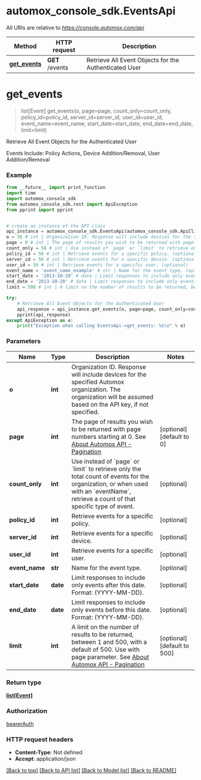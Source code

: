# automox_console_sdk.EventsApi

All URIs are relative to *https://console.automox.com/api*

Method | HTTP request | Description
------------- | ------------- | -------------
[**get_events**](EventsApi.md#get_events) | **GET** /events | Retrieve All Event Objects for the Authenticated User

# **get_events**
> list[Event] get_events(o, page=page, count_only=count_only, policy_id=policy_id, server_id=server_id, user_id=user_id, event_name=event_name, start_date=start_date, end_date=end_date, limit=limit)

Retrieve All Event Objects for the Authenticated User

Events Include: Policy Actions, Device Addition/Removal, User Addition/Removal

### Example
```python
from __future__ import print_function
import time
import automox_console_sdk
from automox_console_sdk.rest import ApiException
from pprint import pprint


# create an instance of the API class
api_instance = automox_console_sdk.EventsApi(automox_console_sdk.ApiClient(configuration))
o = 56 # int | Organization ID. Response will include devices for the specified Automox organization. The organization will be assumed based on the API key, if not specified.
page = 0 # int | The page of results you wish to be returned with page numbers starting at 0. See [About Automox API - Pagination](/developer-portal/about-ax-api/#pagination) (optional) (default to 0)
count_only = 56 # int | Use instead of `page` or `limit` to retrieve only the total count of events for the organization, or when used with an `eventName`, retrieve a count of that specific type of event. (optional)
policy_id = 56 # int | Retrieve events for a specific policy. (optional)
server_id = 56 # int | Retrieve events for a specific device. (optional)
user_id = 56 # int | Retrieve events for a specific user. (optional)
event_name = 'event_name_example' # str | Name for the event type. (optional)
start_date = '2013-10-20' # date | Limit responses to include only events after this date. Format: (YYYY-MM-DD). (optional)
end_date = '2013-10-20' # date | Limit responses to include only events before this date. Format: (YYYY-MM-DD). (optional)
limit = 500 # int | A limit on the number of results to be returned, between 1 and 500, with a default of 500. Use with page parameter. See [About Automox API - Pagination](/developer-portal/about-ax-api/#pagination) (optional) (default to 500)

try:
    # Retrieve All Event Objects for the Authenticated User
    api_response = api_instance.get_events(o, page=page, count_only=count_only, policy_id=policy_id, server_id=server_id, user_id=user_id, event_name=event_name, start_date=start_date, end_date=end_date, limit=limit)
    pprint(api_response)
except ApiException as e:
    print("Exception when calling EventsApi->get_events: %s\n" % e)
```

### Parameters

Name | Type | Description  | Notes
------------- | ------------- | ------------- | -------------
 **o** | **int**| Organization ID. Response will include devices for the specified Automox organization. The organization will be assumed based on the API key, if not specified. | 
 **page** | **int**| The page of results you wish to be returned with page numbers starting at 0. See [About Automox API - Pagination](/developer-portal/about-ax-api/#pagination) | [optional] [default to 0]
 **count_only** | **int**| Use instead of &#x60;page&#x60; or &#x60;limit&#x60; to retrieve only the total count of events for the organization, or when used with an &#x60;eventName&#x60;, retrieve a count of that specific type of event. | [optional] 
 **policy_id** | **int**| Retrieve events for a specific policy. | [optional] 
 **server_id** | **int**| Retrieve events for a specific device. | [optional] 
 **user_id** | **int**| Retrieve events for a specific user. | [optional] 
 **event_name** | **str**| Name for the event type. | [optional] 
 **start_date** | **date**| Limit responses to include only events after this date. Format: (YYYY-MM-DD). | [optional] 
 **end_date** | **date**| Limit responses to include only events before this date. Format: (YYYY-MM-DD). | [optional] 
 **limit** | **int**| A limit on the number of results to be returned, between 1 and 500, with a default of 500. Use with page parameter. See [About Automox API - Pagination](/developer-portal/about-ax-api/#pagination) | [optional] [default to 500]

### Return type

[**list[Event]**](Event.md)

### Authorization

[bearerAuth](../README.md#bearerAuth)

### HTTP request headers

 - **Content-Type**: Not defined
 - **Accept**: application/json

[[Back to top]](#) [[Back to API list]](../README.md#documentation-for-api-endpoints) [[Back to Model list]](../README.md#documentation-for-models) [[Back to README]](../README.md)

